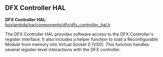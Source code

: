 ## DFX Controller HAL

**DFX Controller HAL**:  
[boxlambda/sw/components/dfx/dfx_controller_hal.h](https://github.com/epsilon537/boxlambda/tree/master/sw/components/dfx/dfx_controller_hal.h)

The DFX Controller HAL provides software access to the DFX Controller's register interface. It also includes a helper function to load a Reconfigurable Module from memory into Virtual Socket 0 (VS0). This function handles several register-level interactions with the DFX controller.
